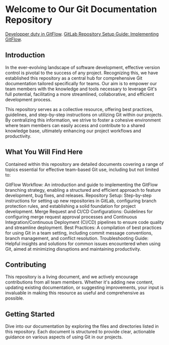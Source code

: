 # Welcome to Our Git Documentation Repository

[Developper duty in GitFlow](https://xulongjun.github.io/Documentation-Git/GitFlow/DevDuty). 
[GitLab Repository Setup Guide: Implementing GitFlow](https://xulongjun.github.io/Documentation-Git/GitFlow/SetupGuideGitLab). 

## Introduction
In the ever-evolving landscape of software development, effective version control is pivotal to the success of any project. Recognizing this, we have established this repository as a central hub for comprehensive Git documentation tailored specifically for teams. Our aim is to empower our team members with the knowledge and tools necessary to leverage Git's full potential, facilitating a more streamlined, collaborative, and efficient development process.

This repository serves as a collective resource, offering best practices, guidelines, and step-by-step instructions on utilizing Git within our projects. By centralizing this information, we strive to foster a cohesive environment where team members can easily access and contribute to a shared knowledge base, ultimately enhancing our project workflows and productivity.

## What You Will Find Here
Contained within this repository are detailed documents covering a range of topics essential for effective team-based Git use, including but not limited to:

GitFlow Workflow: An introduction and guide to implementing the GitFlow branching strategy, enabling a structured and efficient approach to feature development, bug fixes, and releases.
Repository Setup: Step-by-step instructions for setting up new repositories in GitLab, configuring branch protection rules, and establishing a solid foundation for project development.
Merge Request and CI/CD Configurations: Guidelines for configuring merge request approval processes and Continuous Integration/Continuous Deployment (CI/CD) pipelines to ensure code quality and streamline deployment.
Best Practices: A compilation of best practices for using Git in a team setting, including commit message conventions, branch management, and conflict resolution.
Troubleshooting Guide: Helpful insights and solutions for common issues encountered when using Git, aimed at minimizing disruptions and maintaining productivity.

## Contributing
This repository is a living document, and we actively encourage contributions from all team members. Whether it's adding new content, updating existing documentation, or suggesting improvements, your input is invaluable in making this resource as useful and comprehensive as possible.

## Getting Started
Dive into our documentation by exploring the files and directories listed in this repository. Each document is structured to provide clear, actionable guidance on various aspects of using Git in our projects.

